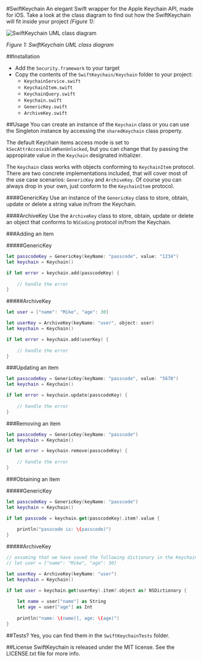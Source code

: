 #SwiftKeychain
An elegant Swift wrapper for the Apple Keychain API, made for iOS. Take a look at the class diagram to find out how the SwiftKeychain will fit inside your project *(Figure 1)*:

![SwiftKeychain UML class diagram](https://raw.githubusercontent.com/yankodimitrov/SwiftKeychain/master/class-diagram.jpg "Figure 1. SwiftKeychain UML class diagram")

*Figure 1: SwiftKeychain UML class diagram*

##Installation
- Add the <code>Security.framework</code> to your target
- Copy the contents of the <code>SwiftKeychain/Keychain</code> folder to your project:
    - <code>KeychainService.swift</code>
    - <code>KeychainItem.swift</code>
    - <code>KeychainQuery.swift</code>
    - <code>Keychain.swift</code>
    - <code>GenericKey.swift</code>
    - <code>ArchiveKey.swift</code>

##Usage
You can create an instance of the <code>Keychain</code> class or you can use the Singleton instance by accessing the <code>sharedKeychain</code> class property.

The default Keychain items access mode is set to <code>kSecAttrAccessibleWhenUnlocked</code>, but you can change that by passing the appropirate value in the <code>Keychain</code> designated initializer.

The <code>Keychain</code> class works with objects conforming to <code>KeychainItem</code> protocol. There are two concrete implementations included, that will cover most of the use case scenarios: <code>GenericKey</code> and <code>ArchiveKey</code>. Of course you can always drop in your own, just conform to the <code>KeychainItem</code> protocol.

####GenericKey
Use an instance of the <code>GenericKey</code> class to store, obtain, update or delete a string value in/from the Keychain.

####ArchiveKey
Use the <code>ArchiveKey</code> class to store, obtain, update or delete an object that conforms to <code>NSCoding</code> protocol in/from the Keychain. 

###Adding an item

#####GenericKey
```swift
let passcodeKey = GenericKey(keyName: "passcode", value: "1234")
let keychain = Keychain()

if let error = keychain.add(passcodeKey) {
    
    // handle the error
}

```

#####ArchiveKey
```swift
let user = ["name": "Mike", "age": 30]

let userKey = ArchiveKey(keyName: "user", object: user)
let keychain = Keychain()

if let error = keychain.add(userKey) {
    
    // handle the error
}

```

###Updating an item

```swift
let passcodeKey = GenericKey(keyName: "passcode", value: "5678")
let keychain = Keychain()

if let error = keychain.update(passcodeKey) {
    
    // handle the error
}
```

###Removing an item

```swift
let passcodeKey = GenericKey(keyName: "passcode")
let keychain = Keychain()

if let error = keychain.remove(passcodeKey) {
    
    // handle the error
}
```

###Obtaining an item

#####GenericKey
```swift
let passcodeKey = GenericKey(keyName: "passcode")
let keychain = Keychain()

if let passcode = keychain.get(passcodeKey).item?.value {
    
    println("passcode is: \(passcode)")
}
```

#####ArchiveKey
```swift
// assuming that we have saved the following dictionary in the Keychain:
// let user = ["name": "Mike", "age": 30]

let userKey = ArchiveKey(keyName: "user")
let keychain = Keychain()

if let user = keychain.get(userKey).item?.object as? NSDictionary {
        
    let name = user["name"] as String
    let age = user["age"] as Int
    
    println("name: \(name)], age: \(age)")
}

```

##Tests?
Yes, you can find them in the <code>SwiftKeychainTests</code> folder.

##License
SwiftKeychain is released under the MIT license. See the LICENSE.txt file for more info.